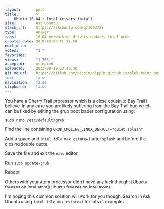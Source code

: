 ```yaml
---
layout:       post
title:        >
    Ubuntu 16.04 : Intel drivers install
site:         Ask Ubuntu
stack_url:    https://askubuntu.com/q/1003726
type:         Answer
tags:         16.04 networking drivers updates intel grub
created_date: 2018-02-07 01:28:50
edit_date:    
votes:        "1 "
favorites:    
views:        "1,763 "
accepted:     Accepted
uploaded:     2023-09-19 23:40:30
git_md_url:   https://github.com/pippim/pippim.github.io/blob/main/_posts/2018/2018-02-07-Ubuntu-16.04-_-Intel-drivers-install.md
toc:          false
navigation:   false
clipboard:    false
---
```


You have a Cherry Trail processor which is a close cousin to Bay Trail I believe. In any case you are likely suffering from the Bay Trail bug which can be fixed by editing the grub boot loader configuration using:

``` 
sudo nano /etc/default/grub
```

Find the line containing `GRUB_CMDLINE_LINUX_DEFAULT="quiet splash"`

Add a space and `intel_idle.max_cstate=1` after `splash` and before the closing double quote.

Save the file and exit the `nano` editor.

Run `sudo update-grub`

Reboot.

Others with your Atom processor didn't have any luck though: [Ubuntu freezes on intel atom](Ubuntu freezes on intel atom)

I'm hoping this common solution will work for you though. Search in Ask Ubuntu using `intel_idle.max_cstate=1` for lots of examples.
